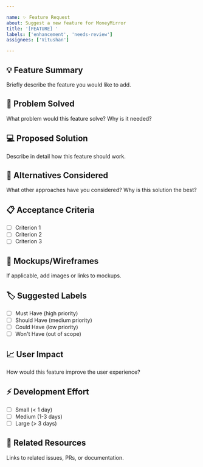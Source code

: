 ```yaml
---

name: ✨ Feature Request
about: Suggest a new feature for MoneyMirror
title: '[FEATURE] '
labels: ['enhancement', 'needs-review']
assignees: ['Vitushan']

---
```


## 💡 Feature Summary

Briefly describe the feature you would like to add.

## 🎯 Problem Solved

What problem would this feature solve? Why is it needed?

## 💻 Proposed Solution

Describe in detail how this feature should work.

## 🔄 Alternatives Considered

What other approaches have you considered? Why is this solution the best?

## 📋 Acceptance Criteria

- [ ] Criterion 1
- [ ] Criterion 2
- [ ] Criterion 3

## 🎨 Mockups/Wireframes

If applicable, add images or links to mockups.

## 🏷️ Suggested Labels

- [ ] Must Have (high priority)
- [ ] Should Have (medium priority)
- [ ] Could Have (low priority)
- [ ] Won't Have (out of scope)

## 📈 User Impact

How would this feature improve the user experience?

## ⚡ Development Effort

- [ ] Small (< 1 day)
- [ ] Medium (1-3 days)
- [ ] Large (> 3 days)

## 🔗 Related Resources

Links to related issues, PRs, or documentation.